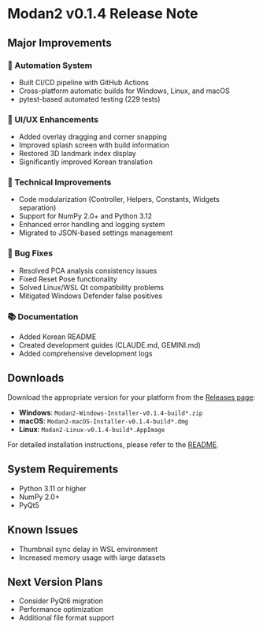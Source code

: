 # Modan2 v0.1.4 Release Note

## Major Improvements

### 🚀 Automation System
- Built CI/CD pipeline with GitHub Actions
- Cross-platform automatic builds for Windows, Linux, and macOS
- pytest-based automated testing (229 tests)

### 🎨 UI/UX Enhancements
- Added overlay dragging and corner snapping
- Improved splash screen with build information
- Restored 3D landmark index display
- Significantly improved Korean translation

### 🔧 Technical Improvements
- Code modularization (Controller, Helpers, Constants, Widgets separation)
- Support for NumPy 2.0+ and Python 3.12
- Enhanced error handling and logging system
- Migrated to JSON-based settings management

### 🐛 Bug Fixes
- Resolved PCA analysis consistency issues
- Fixed Reset Pose functionality
- Solved Linux/WSL Qt compatibility problems
- Mitigated Windows Defender false positives

### 📚 Documentation
- Added Korean README
- Created development guides (CLAUDE.md, GEMINI.md)
- Added comprehensive development logs

## Downloads

Download the appropriate version for your platform from the [Releases page](https://github.com/jikhanjung/Modan2/releases):

- **Windows**: `Modan2-Windows-Installer-v0.1.4-build*.zip`
- **macOS**: `Modan2-macOS-Installer-v0.1.4-build*.dmg`
- **Linux**: `Modan2-Linux-v0.1.4-build*.AppImage`

For detailed installation instructions, please refer to the [README](https://github.com/jikhanjung/Modan2#installation).

## System Requirements
- Python 3.11 or higher
- NumPy 2.0+
- PyQt5

## Known Issues
- Thumbnail sync delay in WSL environment
- Increased memory usage with large datasets

## Next Version Plans
- Consider PyQt6 migration
- Performance optimization
- Additional file format support